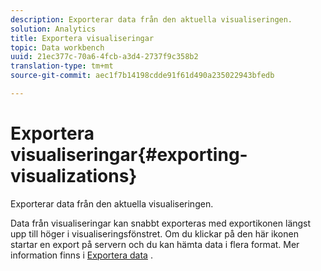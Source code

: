 ```yaml
---
description: Exporterar data från den aktuella visualiseringen.
solution: Analytics
title: Exportera visualiseringar
topic: Data workbench
uuid: 21ec377c-70a6-4fcb-a3d4-2737f9c358b2
translation-type: tm+mt
source-git-commit: aec1f7b14198cdde91f61d490a235022943bfedb

---
```



# Exportera visualiseringar{#exporting-visualizations}

Exporterar data från den aktuella visualiseringen.

Data från visualiseringar kan snabbt exporteras med exportikonen längst upp till höger i visualiseringsfönstret. Om du klickar på den här ikonen startar en export på servern och du kan hämta data i flera format. Mer information finns i [Exportera data](../../../../home/c-adobe-data-workbench-dashboard/c-exporting-data.md#concept-826596f7c95649b2adbcafd91fad782b) .
